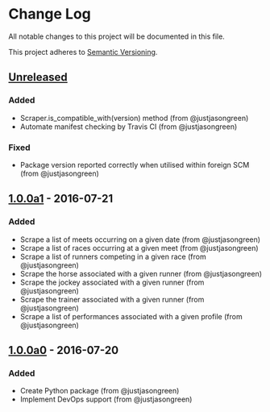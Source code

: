 # Change Log

All notable changes to this project will be documented in this file.

This project adheres to [Semantic Versioning](http://semver.org/).

## [Unreleased]
### Added
- Scraper.is_compatible_with(version) method (from @justjasongreen)
- Automate manifest checking by Travis CI (from @justjasongreen)
### Fixed
- Package version reported correctly when utilised within foreign SCM (from @justjasongreen)

## [1.0.0a1] - 2016-07-21
### Added
- Scrape a list of meets occurring on a given date (from @justjasongreen)
- Scrape a list of races occurring at a given meet (from @justjasongreen)
- Scrape a list of runners competing in a given race (from @justjasongreen)
- Scrape the horse associated with a given runner (from @justjasongreen)
- Scrape the jockey associated with a given runner (from @justjasongreen)
- Scrape the trainer associated with a given runner (from @justjasongreen)
- Scrape a list of performances associated with a given profile (from @justjasongreen)

## [1.0.0a0] - 2016-07-20
### Added
- Create Python package (from @justjasongreen)
- Implement DevOps support (from @justjasongreen)

[Unreleased]: https://github.com/justjasongreen/punters_client/compare/1.0.0a1...HEAD
[1.0.0a1]: https://github.com/justjasongreen/punters_client/compare/1.0.0a0...1.0.0a1
[1.0.0a0]: https://github.com/justjasongreen/punters_client/tree/1.0.0a0
